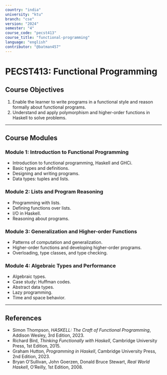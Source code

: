 ```yaml
---
country: "india"
university: "ktu"
branch: "cse"
version: "2024"
semester: "4"
course_code: "pecst413"
course_title: "functional-programming"
language: "english"
contributor: "@batman457"
---
```


# PECST413: Functional Programming

## Course Objectives
1. Enable the learner to write programs in a functional style and reason formally about functional programs.  
2. Understand and apply polymorphism and higher-order functions in Haskell to solve problems.

---

## Course Modules

### Module 1: Introduction to Functional Programming
- Introduction to functional programming, Haskell and GHCi.
- Basic types and definitions.
- Designing and writing programs.
- Data types: tuples and lists.  

### Module 2: Lists and Program Reasoning
- Programming with lists.
- Defining functions over lists.
- I/O in Haskell.
- Reasoning about programs.  

### Module 3: Generalization and Higher-order Functions
- Patterns of computation and generalization.
- Higher-order functions and developing higher-order programs.
- Overloading, type classes, and type checking.  

### Module 4: Algebraic Types and Performance
- Algebraic types.
- Case study: Huffman codes.
- Abstract data types.
- Lazy programming.
- Time and space behavior.  

---

## References
- Simon Thompson, *HASKELL: The Craft of Functional Programming*, Addison Wesley, 3rd Edition, 2023.  
- Richard Bird, *Thinking Functionally with Haskell*, Cambridge University Press, 1st Edition, 2015.  
- Graham Hutton, *Programming in Haskell*, Cambridge University Press, 2nd Edition, 2023.  
- Bryan O’Sullivan, John Goerzen, Donald Bruce Stewart, *Real World Haskell*, O’Reilly, 1st Edition, 2008.
